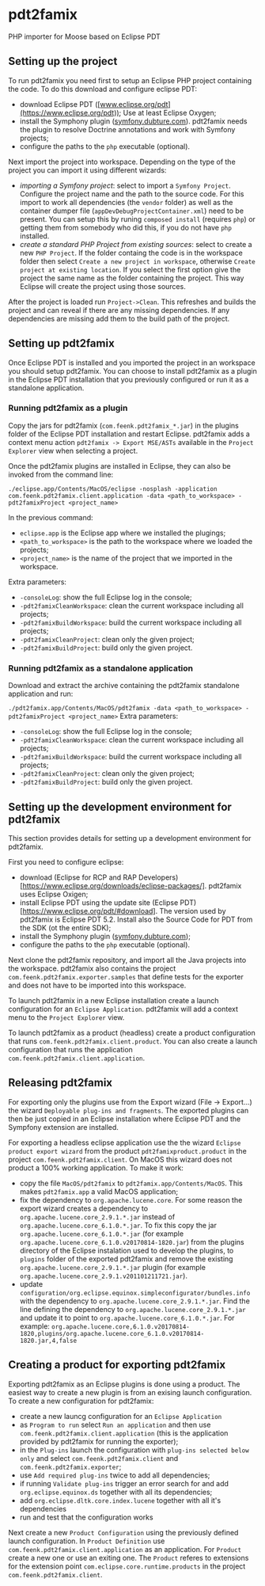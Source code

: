 # pdt2famix
PHP importer for Moose based on Eclipse PDT

## Setting up the project 

To run pdt2famix you need first to setup an Eclipse PHP project containing the code. To do this download and configure eclipse PDT:

- download Eclipse PDT ([www.eclipse.org/pdt](https://www.eclipse.org/pdt)); Use at least Eclipse Oxygen;
- install the Symphony plugin ([symfony.dubture.com](http://symfony.dubture.com)). pdt2famix needs the plugin to resolve Doctrine annotations and work with Symfony projects;
- configure the paths to the `php` executable (optional).

Next import the project into workspace. Depending on the type of the project you can import it using different wizards:

- *importing a Symfony project*: select to import a `Symfony Project`. Configure the project name and the path to the source code. For this import to work all dependencies (the `vendor` folder) as well as the container dumper file (`appDevDebugProjectContainer.xml`) need to be present. You can setup this by runing `composed install` (requires `php`) or getting them from somebody who did this, if you do not have `php` installed.
- *create a standard PHP Project from existing sources*: select to create a new `PHP Project`. If the folder containg the code is in the workspace folder then select `Create a new project in workspace`, otherwise `Create project at existing location`. If you select the first option give the project the same name as the folder containing the project. This way Eclipse will create the project using those sources.

After the project is loaded run `Project->Clean`. This refreshes and builds the project and can reveal if there are any missing dependencies. If any dependencies are missing add them to the build path of the project.

## Setting up pdt2famix

Once Eclipse PDT is installed and you imported the project in an workspace you should setup pdt2famix. You can choose to install pdt2famix as a plugin in the Eclipse PDT installation that you previously configured or run it as a standalone application.

### Running pdt2famix as a plugin

Copy the jars for pdt2famix (`com.feenk.pdt2famix_*.jar`) in the plugins folder of the Eclipse PDT installation and restart Eclipse. pdt2famix adds a context menu action `pdt2famix -> Export MSE/ASTs` available in the  `Project Explorer` view when selecting a project.

Once the pdt2famix plugins are installed in Eclipse, they can also be invoked from the command line:

```./eclipse.app/Contents/MacOS/eclipse -nosplash -application com.feenk.pdt2famix.client.application -data <path_to_workspace> -pdt2famixProject <project_name>```

In the previous command:

- `eclipse.app` is the Eclipse app where we installed the plugings;
- `<path_to_workspace>` is the path to the workspace where we loaded the projects;
- `<project_name>` is the name of the project that we imported in the workspace.

Extra parameters:

- `-consoleLog`: show the full Eclipse log in the console;
- `-pdt2famixCleanWorkspace`: clean the current workspace including all projects;
- `-pdt2famixBuildWorkspace`: build the current workspace including all projects;
- `-pdt2famixCleanProject`: clean only the given project;
- `-pdt2famixBuildProject`: build only the given project.

### Running pdt2famix as a standalone application

Download and extract the archive containing the pdt2famix standalone application and run:

```./pdt2famix.app/Contents/MacOS/pdt2famix -data <path_to_workspace> -pdt2famixProject <project_name>```
Extra parameters:

- `-consoleLog`: show the full Eclipse log in the console;
- `-pdt2famixCleanWorkspace`: clean the current workspace including all projects;
- `-pdt2famixBuildWorkspace`: build the current workspace including all projects;
- `-pdt2famixCleanProject`: clean only the given project;
- `-pdt2famixBuildProject`: build only the given project.

## Setting up the development environment for pdt2famix

This section provides details for setting up a development environment for pdt2famix. 

First you need to configure eclipse:

- download (Eclipse for RCP and RAP Developers)[https://www.eclipse.org/downloads/eclipse-packages/]. pdt2famix uses Eclipse Oxigen;
- install Eclipse PDT using the update site (Eclipse PDT)[https://www.eclipse.org/pdt/#download]. The version used by pdt2famix is Eclipse PDT 5.2. Install also the Source Code for PDT from the SDK (ot the entire SDK);
- install the Symphony plugin ([symfony.dubture.com](http://symfony.dubture.com));
- configure the paths to the `php` executable (optional).

Next clone the pdt2famix repository, and import all the Java projects into the workspace. pdt2famix also contains the project `com.feenk.pdt2famix.exporter.samples` that define tests for the exporter and does not have to be imported into this workspace.

To launch pdt2famix in a new Eclipse installation create a launch configuration for an `Eclipse Application`. pdt2famix will add a context menu to the `Project Explorer` view.

To launch pdt2famix as a product (headless) create a product configuration that runs `com.feenk.pdt2famix.client.product`. You can also create a launch configuration that runs the application `com.feenk.pdt2famix.client.application`.

## Releasing pdt2famix

For exporting only the plugins use from the Export wizard (File -> Export...) the wizard `Deployable plug-ins and fragments`. The exported plugins can then be just copied in an Eclipse installation where Eclipse PDT and the Sympfony extension are installed.

For exporting a headless eclipse application use the the wizard `Eclipse product export wizard` from the product `pdt2famixproduct.product` in the project `com.feenk.pdt2famix.client`. On MacOS this wizard does not product a 100% working application. To make it work:
- copy the file `MacOS/pdt2famix` to `pdt2famix.app/Contents/MacOS`. This makes `pdt2famix.app` a valid MacOS application;
- fix the dependency to `org.apache.lucene.core`. For some reason the export wizard creates a dependency to `org.apache.lucene.core_2.9.1.*.jar` instead of `org.apache.lucene.core_6.1.0.*.jar`. To fix this copy the jar `org.apache.lucene.core_6.1.0.*.jar` (for example `org.apache.lucene.core_6.1.0.v20170814-1820.jar`) from the plugins directory of the Eclipse instalation used to develop the plugins, to `plugins` folder of the exported pdt2famix and remove the existing `org.apache.lucene.core_2.9.1.*.jar` plugin (for example `org.apache.lucene.core_2.9.1.v201101211721.jar`). 
- update `configuration/org.eclipse.equinox.simpleconfigurator/bundles.info` with the dependency to `org.apache.lucene.core_2.9.1.*.jar`. Find the line defining the dependency to `org.apache.lucene.core_2.9.1.*.jar` and update it to point to `org.apache.lucene.core_6.1.0.*.jar`. For example: `org.apache.lucene.core,6.1.0.v20170814-1820,plugins/org.apache.lucene.core_6.1.0.v20170814-1820.jar,4,false`

## Creating a product for exporting pdt2famix

Exporting pdt2famix as an Eclipse plugins is done using a product. The easiest way to create a new plugin is from an exising launch configuration. To create a new configuration for pdt2famix:

- create a new launcg configuration for an `Eclipse Application`
- as `Program to run` select `Run an application` and then use `com.feenk.pdt2famix.client.application` (this is the application provided by pdt2famix for running the exporter);
- in the `Plug-ins` launch the configuration with `plug-ins selected below only` and select `com.feenk.pdt2famix.client` and `com.feenk.pdt2famix.exporter`;
- use `Add required plug-ins` twice to add all dependencies;
- if running `Validate plug-ins` trigger an error search for and add `org.eclipse.equinox.ds` together with all its dependencies;
- add `org.eclipse.dltk.core.index.lucene` together with all it's dependencies
- run and test that the configuration works

Next create a new `Product Configuration` using the previously defined launch configuration. In `Product Definition` use `com.feenk.pdt2famix.client.application` as an application. For `Product` create a new one or use an exiting one. The `Product` referes to extensions for the extension point `com.eclipse.core.runtime.products` in the project `com.feenk.pdt2famix.client`.

